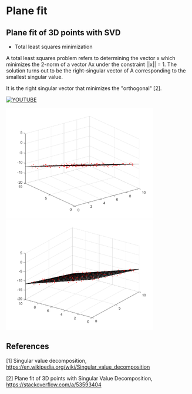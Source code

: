 # Plane fit
## Plane fit of 3D points with SVD
* Total least squares minimization

A total least squares problem refers to determining the vector x which minimizes the 2-norm of a vector Ax under the constraint ||x|| = 1. The solution turns out to be the right-singular vector of A corresponding to the smallest singular value.

It is the right singular vector that minimizes the "orthogonal" [2]. 

[![YOUTUBE](https://img.youtube.com/vi/A5CIca5gVyI/0.jpg)](https://www.youtube.com/watch?v=A5CIca5gVyI)

<img src='images/plane1.png' width='400'/>

<img src='images/plane2.png' width='400'/>


## References
[1] Singular value decomposition, https://en.wikipedia.org/wiki/Singular_value_decomposition

[2] Plane fit of 3D points with Singular Value Decomposition, https://stackoverflow.com/a/53593404
